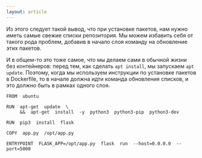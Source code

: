 ```yaml
---
layout: article
---
```


Из этого следует такой вывод, что при установке пакетов, нам нужно иметь самые свежие списки репозитория. Мы можем избавить себя от такого рода проблем, добавив в начало слоя команду на обновление этих пакетов. 

И в общем-то это тоже самое, что мы делаем сами в обычной жизни без контейнеров: перед тем, как сделать `apt install`, мы запускаем `apt update`. Поэтому, когда мы используем инструкции по установке пакетов в Dockerfile, то в начале должна идти команда обновления списков, и это должно быть в рамках одного слоя.

```
FROM  ubuntu

RUN  apt-get  update  \
     &&  apt-get  install  -y  python3  python3-pip  python3-dev

RUN  pip3  install  flask

COPY  app.py  /opt/app.py

ENTRYPOINT  FLASK_APP=/opt/app.py  flask  run  --host=0.0.0.0  --port=5000
```
